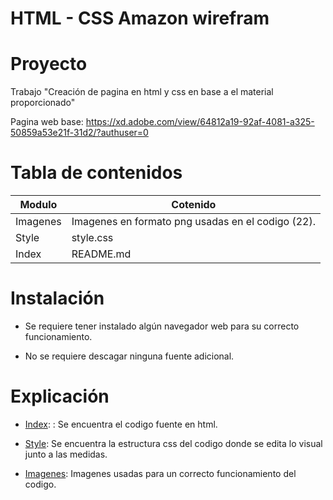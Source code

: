 # HTML - CSS Amazon wirefram 

# Proyecto 
Trabajo "Creación de pagina en html y css en base a el material proporcionado"

Pagina web base: https://xd.adobe.com/view/64812a19-92af-4081-a325-50859a53e21f-31d2/?authuser=0

# Tabla de contenidos 

| Modulo | Cotenido | 
|--|--|
| Imagenes    | Imagenes en formato png usadas en el codigo (22). |
| Style   | style.css   |
| Index    | README.md   |

# Instalación
- Se requiere tener instalado algún navegador web para su correcto funcionamiento.

- No se requiere descagar ninguna fuente adicional.

# Explicación 

- [Index](index.html): : Se encuentra el codigo fuente en html.

- [Style](Style/style.css): Se encuentra la estructura css del codigo donde se edita lo visual junto a las medidas.

- [Imagenes](imagen/ima.jpeg): Imagenes usadas para un correcto funcionamiento del codigo.
